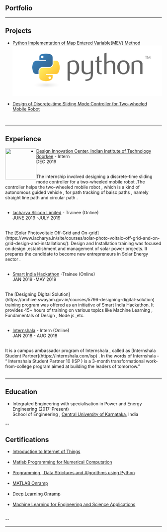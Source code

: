 ## Portfolio

---

## Projects

- [Python Implementation of Map Entered Variable(MEV) Method](https://github.com/baleshwar2508/Map-Entered-Variable)
<img src="images/python.png?raw=true"/> <br>

- [Design of Discrete-time Sliding Mode Controller for Two-wheeled Mobile Robot](https://drive.google.com/open?id=0B6cvaukIjPj5NUVWb0lETkVGZWhBT2pCNEo1Mm1sM0hxSnY4)<br>
<br>

---

## Experience
<img align="left" width="100" height="100" src="https://www.google.com/url?sa=i&source=images&cd=&ved=2ahUKEwi0y96-5uzmAhXLxjgGHcS1DeYQjRx6BAgBEAQ&url=https%3A%2F%2Fwww.iitr.ac.in%2Fdic%2F&psig=AOvVaw3mulT74k1V_rkEAvJvnCP5&ust=1578325412451904/100/100">

- [Design Innovation Center, Indian Institute of Technology Roorkee](https://www.iitr.ac.in/dic/) - Intern<br>
DEC 2019 <br>
<br>
The internship involved designing a discrete-time sliding mode controller for a two-wheeled mobile robot .The controller helps the two-wheeled mobile robot , which is a kind of autonomous guided vehicle , for path tracking of baisc paths , namely straight line path and circular path .
<br><br>

- [Iacharya Silicon Limited](http://iacharya.com/main/) - Trainee (Online)<br>
JUNE 2019 -JULY 2019<br>
<br>
The [Solar Photovoltaic Off-Grid and On-grid](https://www.iacharya.in/site/courses/solar-photo-voltaic-off-grid-and-on-grid-design-and-installations/): Design and Installation training was focused on design ,establishment and management of solar power projects. It prepares the candidate to become new entrepreneurs in Solar Energy sector .
<br><br>

- [Smart India Hackathon](http://sih.gov.in) -Trainee (Online)<br>
JAN 2019 -MAY 2019<br>
<br>
The [Designing Digital Solution](https://archive.swayam.gov.in/courses/5796-designing-digital-solution) training program was offered as an initiative of Smart India Hackathon. It provides 45+ hours of training on various topics like Machine Learning , Fundamentals of Design , Node js
,etc.
<br><br>

- [Internshala](http://internshala.com) - Intern (Online)<br>
JAN 2018 - AUG 2018<br>
<br>
It is a campus ambassador program of Internshala , called as [Internshala Student Partner](https://internshala.com/isp) . In the words of Internshala - “ Internshala Student Partner 10 (ISP ) is a 3-month transformational work-from-college
program aimed at building the leaders of tomorrow.”
<br><br>


---
## Education

- Integrated Engineering with specialisation in Power and Energy Engineering (2017-Present)<br>
School of Engineering , [Central University of Karnataka](https://www.cuk.ac.in/), India

--

## Certifications

- [Introduction to Internet of Things](https://drive.google.com/file/d/1AGBVd0SbQgvTrwesTRh1MSSODV2AEFko/view)
<br><br>
- [Matlab Programming for Numerical Computation](https://drive.google.com/file/d/1V0l_ttV7YFUxrd0hxUDDlbkB6bIBYULZ/view)
<br><br>
- [Programming , Data Strictures and Algorithms using Python](https://drive.google.com/file/d/198yY96WGD3RTmFy-EX1RLP25EqbIJ1zM/view)
<br><br>
- [MATLAB Onramp](https://matlabacademy.mathworks.com/progress/share/report.html?id=221eb746-6c5d-43b3-8852-a0d638f52605)
<br><br>
- [Deep Learning Onramp](https://matlabacademy.mathworks.com/progress/share/report.html?id=7f5db757-a4b8-4d78-b411-7706193b08f2)
<br><br>
- [Machine Learning for Engineering and Science Applications](https://drive.google.com/file/d/1iGY0IUgRbRlp27-Di0Z3v9QPH01QhsJ3/view)
<br><br>

--




---


